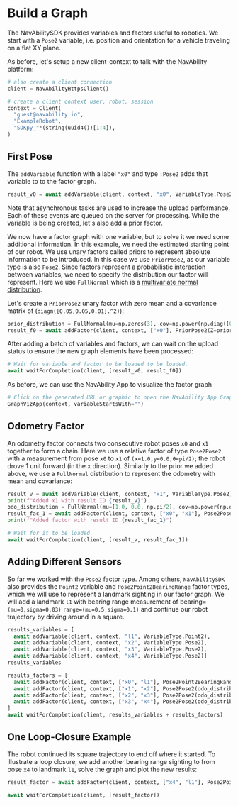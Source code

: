 # Build a Graph

The NavAbilitySDK provides variables and factors useful to robotics.  We start with a `Pose2` variable, i.e. position and orientation for a vehicle traveling on a flat XY plane.  

As before, let's setup a new client-context to talk with the NavAbility platform:
```python
# also create a client connection
client = NavAbilityHttpsClient()

# create a client context user, robot, session
context = Client(
  "guest@navability.io",
  "ExampleRobot",
  "SDKpy_"*(string(uuid4())[1:4]),
)
```

## First Pose

The `addVariable` function with a label `"x0"` and type `:Pose2` adds that variable to  to the factor graph.

```python
result_v0 = await addVariable(client, context, "x0", VariableType.Pose2)
```

Note that asynchronous tasks are used to increase the upload performance.  Each of these events are queued on the server for processing.  While the variable is being created, let's also add a prior factor.

We now have a factor graph with one variable, but to solve it we need some additional information.  In this example, we need the estimated starting point of our robot.
We use unary factors called priors to represent absolute information to be introduced.  In this case we use `PriorPose2`, as our variable type is also `Pose2`.
Since factors represent a probabilistic interaction between variables, we need to specify the distribution our factor will represent. Here we use `FullNormal` which is a [multivariate normal distribution](https://en.wikipedia.org/wiki/Multivariate_normal_distribution). 

Let's create a `PriorPose2` unary factor with zero mean and a covariance matrix of (`diagm([0.05,0.05,0.01].^2)`):
```python
prior_distribution = FullNormal(mu=np.zeros(3), cov=np.power(np.diag([0.1, 0.1, 0.1]),2))
result_f0 = await addFactor(client, context, ["x0"], PriorPose2(Z=prior_distribution)) 
```

After adding a batch of variables and factors, we can wait on the upload status to ensure the new graph elements have been processed:
```python
# Wait for variable and factor to be loaded to be loaded.
await waitForCompletion(client, [result_v0, result_f0])
```

As before, we can use the NavAbility App to visualize the factor graph
```python
# Click on the generated URL or graphic to open the NavAbility App Graph visualization page for this session
GraphVizApp(context, variableStartsWith="")
```

## Odometry Factor

An odometry factor connects two consecutive robot poses `x0` and `x1` together to form a chain.  Here we use a relative factor of type `Pose2Pose2` with a measurement from pose `x0` to `x1` of `(x=1.0,y=0.0,θ=pi/2)`; the robot drove 1 unit forward (in the x direction).  Similarly to the prior we added above, we use a `FullNormal` distribution to represent the odometry with mean and covariance:
```python
result_v = await addVariable(client, context, "x1", VariableType.Pose2)
print(f"Added x1 with result ID {result_v}")
odo_distribution = FullNormal(mu=[1.0, 0.0, np.pi/2], cov=np.power(np.diag([0.1, 0.1, 0.01]),2))
result_fac_1 = await addFactor(client, context, ["x0", "x1"], Pose2Pose2(Z=odo_distribution)) 
print(f"Added factor with result ID {result_fac_1}")

# Wait for it to be loaded.
await waitForCompletion(client, [result_v, result_fac_1])
```

## Adding Different Sensors

So far we worked with the `Pose2` factor type.  Among others, `NavAbilitySDK` also provides the `Point2` variable and `Pose2Point2BearingRange` factor types, which we will use to represent a landmark sighting in our factor graph.  We will add a landmark `l1` with bearing range measurement of bearing=`(mu=0,sigma=0.03)` `range=(mu=0.5,sigma=0.1)` and continue our robot trajectory by driving around in a square.
```python
results_variables = [
  await addVariable(client, context, "l1", VariableType.Point2),
  await addVariable(client, context, "x2", VariableType.Pose2),
  await addVariable(client, context, "x3", VariableType.Pose2),
  await addVariable(client, context, "x4", VariableType.Pose2)]
results_variables

results_factors = [
  await addFactor(client, context, ["x0", "l1"], Pose2Point2BearingRange(Normal(0.0,0.03), Normal(0.5,0.1))),
  await addFactor(client, context, ["x1", "x2"], Pose2Pose2(odo_distribution)),
  await addFactor(client, context, ["x2", "x3"], Pose2Pose2(odo_distribution)),
  await addFactor(client, context, ["x3", "x4"], Pose2Pose2(odo_distribution)),
]
await waitForCompletion(client, results_variables + results_factors)
```

## One Loop-Closure Example

The robot continued its square trajectory to end off where it started.  To illustrate a loop closure, we add another bearing range sighting to from pose `x4` to landmark `l1`, solve the graph and plot the new results: 
```python
result_factor = await addFactor(client, context, ["x4", "l1"], Pose2Point2BearingRange(Normal(0.0,0.03), Normal(0.5,0.1)))

await waitForCompletion(client, [result_factor])
```

<!-- ```@docs
waitForCompletion
NvaSDK.waitForCompletion2
``` -->